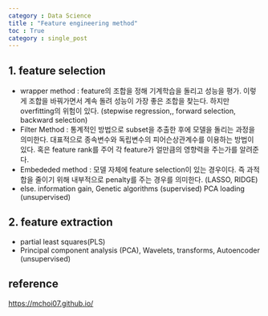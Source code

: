```yaml
---
category : Data Science
title : "Feature engineering method"
toc : True
category : single_post
---
```


## 1. feature selection

* wrapper method : feature의 조합을 정해 기계학습을 돌리고 성능을 평가. 이렇게 조합을 바꿔가면서 계속 돌려 성능이 가장 좋은 조합을 찾는다. 하지만 overfitting의 위험이 있다.
(stepwise regression,, forward selection, backward selection)
* Filter Method : 통계적인 방법으로 subset을 추출한 후에 모델을 돌리는 과정을 의미한다. 대표적으로 종속변수와 독립변수의 피어슨상관계수를 이용하는 방법이 있다. 
혹은 feature rank를 주어 각 feature가 얼만큼의 영향력을 주는가를 알려준다. 
* Embededed method : 모델 자체에 feature selection이 있는 경우이다. 즉 과적합을 줄이기 위해 내부적으로 penalty를 주는 경우를 의미한다. 
(LASSO, RIDGE)
* else.
information gain, Genetic algorithms (supervised)
PCA loading (unsupervised)

## 2. feature extraction
* partial least squares(PLS)
* Principal component analysis (PCA), Wavelets, transforms, Autoencoder (unsupervised)

## reference
https://mchoi07.github.io/